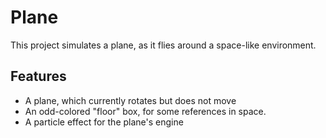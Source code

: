 # Plane
This project simulates a plane, as it flies around a space-like environment.

## Features
* A plane, which currently rotates but does not move
* An odd-colored "floor" box, for some references in space.
* A particle effect for the plane's engine
